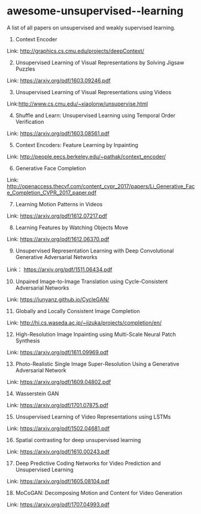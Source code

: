 # awesome-unsupervised--learning
A list of all papers on unsupervised and weakly supervised learning.

1. Context Encoder

Link: http://graphics.cs.cmu.edu/projects/deepContext/

2. Unsupervised Learning of Visual Representations by Solving Jigsaw Puzzles

Link: https://arxiv.org/pdf/1603.09246.pdf

3. Unsupervised Learning of Visual Representations using Videos

Link:http://www.cs.cmu.edu/~xiaolonw/unsupervise.html

4. Shuffle and Learn: Unsupervised Learning using Temporal Order Verification

Link: https://arxiv.org/pdf/1603.08561.pdf

5. Context Encoders: Feature Learning by Inpainting

Link: http://people.eecs.berkeley.edu/~pathak/context_encoder/

6. Generative Face Completion

Link: http://openaccess.thecvf.com/content_cvpr_2017/papers/Li_Generative_Face_Completion_CVPR_2017_paper.pdf

7. Learning Motion Patterns in Videos

Link: https://arxiv.org/pdf/1612.07217.pdf

8. Learning Features by Watching Objects Move

Link: https://arxiv.org/pdf/1612.06370.pdf

9. Unsupervised Representation Learning with Deep Convolutional Generative Adversarial Networks

Link： https://arxiv.org/pdf/1511.06434.pdf

10. Unpaired Image-to-Image Translation using Cycle-Consistent Adversarial Networks

Link: https://junyanz.github.io/CycleGAN/

11. Globally and Locally Consistent Image Completion

Link: http://hi.cs.waseda.ac.jp/~iizuka/projects/completion/en/

12. High-Resolution Image Inpainting using Multi-Scale Neural Patch Synthesis

Link: https://arxiv.org/pdf/1611.09969.pdf

13. Photo-Realistic Single Image Super-Resolution Using a Generative Adversarial Network

Link: https://arxiv.org/pdf/1609.04802.pdf

14. Wasserstein GAN

Link: https://arxiv.org/pdf/1701.07875.pdf

15. Unsupervised Learning of Video Representations using LSTMs

Link: https://arxiv.org/pdf/1502.04681.pdf

16. Spatial contrasting for deep unsupervised learning

Link: https://arxiv.org/pdf/1610.00243.pdf

17. Deep Predictive Coding Networks for Video Prediction and Unsupervised Learning

Link: https://arxiv.org/pdf/1605.08104.pdf

18. MoCoGAN: Decomposing Motion and Content for Video Generation

Link: https://arxiv.org/pdf/1707.04993.pdf


